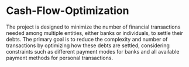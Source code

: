# Cash-Flow-Optimization
The project is designed to minimize the number of financial transactions needed among multiple entities, either banks or individuals, to settle their debts. The primary goal is to reduce the complexity and number of transactions by optimizing how these debts are settled, considering constraints such as different payment modes for banks and all available payment methods for personal transactions.
